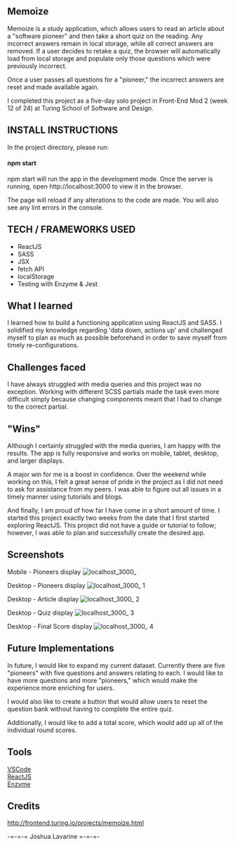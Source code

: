 ## Memoize
Memoize is a study application, which allows users to read an article about a "software pioneer" and then take a short quiz on the reading. Any incorrect answers remain in local storage, while all correct answers are removed. If a user decides to retake a quiz, the browser will automatically load from local storage and populate only those questions which were previously incorrect. 

Once a user passes all questions for a "pioneer," the incorrect answers are reset and made available again. 

I completed this project as a five-day solo project in Front-End Mod 2 (week 12 of 24) at Turing School of Software and Design.   

## INSTALL INSTRUCTIONS
In the project directory, please run:

#### npm start

npm start will run the app in the development mode.
Once the server is running, open http://localhost:3000 to view it in the browser.

The page will reload if any alterations to the code are made.
You will also see any lint errors in the console.

## TECH / FRAMEWORKS USED
- ReactJS
- SASS
- JSX
- fetch API
- localStorage
- Testing with Enzyme & Jest

## What I learned
I learned how to build a functioning application using ReactJS and SASS. I solidified my knowledge regarding 'data down, actions up' and challenged myself to plan as much as possible beforehand in order to save myself from timely re-configurations. 

## Challenges faced
I have always struggled with media queries and this project was no exception. Working with different SCSS partials made the task even more difficult simply because changing components meant that I had to change to the correct partial. 

## "Wins"
Although I certainly struggled with the media queries, I am happy with the results. The app is fully responsive and works on mobile, tablet, desktop, and larger displays. 

A major win for me is a boost in confidence. Over the weekend while working on this, I felt a great sense of pride in the project as I did not need to ask for assistance from my peers. I was able to figure out all issues in a timely manner using tutorials and blogs. 

And finally, I am proud of how far I have come in a short amount of time. I started this project exactly two weeks from the date that I first started exploring ReactJS. This project did not have a guide or tutorial to follow; however, I was able to plan and successfully create the desired app. 

## Screenshots
Mobile - Pioneers display
![localhost_3000_](https://user-images.githubusercontent.com/40274984/53471066-c29dd980-3a20-11e9-8827-88858938c054.png)

Desktop - Pioneers display 
![localhost_3000_ 1](https://user-images.githubusercontent.com/40274984/53471090-d47f7c80-3a20-11e9-8cc6-b64293a1f070.png)

Desktop - Article display
![localhost_3000_ 2](https://user-images.githubusercontent.com/40274984/53471112-e4975c00-3a20-11e9-8057-13d7eabde5e4.png)

Desktop - Quiz display
![localhost_3000_ 3](https://user-images.githubusercontent.com/40274984/53471125-ec570080-3a20-11e9-9056-b6f66ae736c7.png)

Desktop - Final Score display
![localhost_3000_ 4](https://user-images.githubusercontent.com/40274984/53471145-fc6ee000-3a20-11e9-80b4-991d17736478.png)

## Future Implementations
In future, I would like to expand my current dataset. Currently there are five "pioneers" with five questions and answers relating to each. I would like to have more questions and more "pioneers," which would make the experience more enriching for users.

I would also like to create a button that would allow users to reset the question bank without having to complete the entire quiz.

Additionally, I would like to add a total score, which would add up all of the individual round scores. 

## Tools
[VSCode](https://code.visualstudio.com/)  
[ReactJS](https://reactjs.org/)  
[Enzyme](https://airbnb.io/enzyme/)   

## Credits

http://frontend.turing.io/projects/memoize.html

-=-=-= Joshua Lavarine =-=-=-